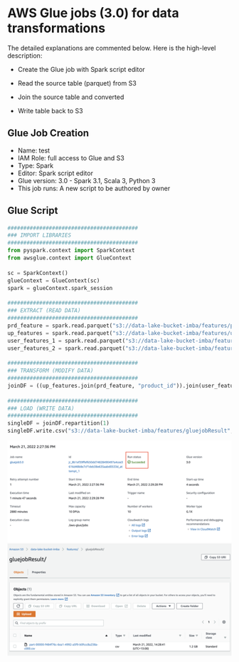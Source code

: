 # AWS Glue jobs (3.0) for data transformations

The detailed explanations are commented below. Here is the high-level description:

* Create the Glue job with Spark script editor

* Read the source table (parquet) from S3
 
* Join the source table and converted

* Write table back to S3



## Glue Job Creation

* Name: test
* IAM Role: full access to Glue and S3
* Type: Spark
* Editor: Spark script editor
* Glue version: 3.0 - Spark 3.1, Scala 3, Python 3
* This job runs: A new script to be authored by owner

## Glue Script
```py
#########################################
### IMPORT LIBRARIES
#########################################
from pyspark.context import SparkContext
from awsglue.context import GlueContext

sc = SparkContext()
glueContext = GlueContext(sc)
spark = glueContext.spark_session

#########################################
### EXTRACT (READ DATA)
#########################################
prd_feature = spark.read.parquet("s3://data-lake-bucket-imba/features/prd_feature_db")
up_features = spark.read.parquet("s3://data-lake-bucket-imba/features/up_features_db")
user_features_1 = spark.read.parquet("s3://data-lake-bucket-imba/features/user_feature1_db")
user_features_2 = spark.read.parquet("s3://data-lake-bucket-imba/features/user_features_2_db")

#########################################
### TRANSFORM (MODIFY DATA)
#########################################
joinDF = ((up_features.join(prd_feature, "product_id")).join(user_features_1, "user_id")).join(user_features_2, "user_id")

#########################################
### LOAD (WRITE DATA)
#########################################
singleDF = joinDF.repartition(1)
singleDF.write.csv("s3://data-lake-bucket-imba/features/gluejobResult", header = "true")
```
![](/Project_part4_v3/assets/gluejobresult.png)
![](/Project_part4_v3/assets/result-in-s3.png)
